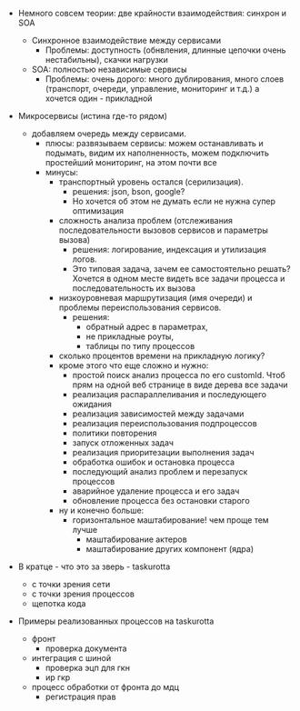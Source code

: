 
- Немного совсем теории: две крайности взаимодействия: синхрон и SOA
    - Синхронное взаимодействие между сервисами
        - Проблемы: доступность (обнвления, длинные цепочки очень нестабильны), скачки нагрузки
    - SOA: полностью независимые сервисы
        - Проблемы: очень дорого: много дублирования, много слоев (транспорт, очереди, управление, мониторинг и т.д.) а
        хочется один - прикладной

- Микросервисы (истина где-то рядом)
    - добавляем очередь между сервисами.
        - плюсы: развязываем сервисы: можем останавливать и подымать, видим их наполненность, можем подключить
        простейший мониторинг, на этом почти все
        - минусы:
            - транспортный уровень остался (серилизация).
                - решения: json, bson, google?
                - Но хочется об этом не думать если не нужна супер оптимизация
            - сложность анализа проблем (отслеживания последовательности вызовов сервисов и параметры вызова)
                - решения: логирование, индексация и утилизация логов.
                - Это типовая задача, зачем ее самостоятельно решать? Хочется в одном месте видеть все задачи процесса
                    и последовательность их вызова
            - низкоуровневая маршрутизация (имя очереди) и проблемы переиспользования сервисов.
                - решения:
                    - обратный адрес в параметрах,
                    - не прикладные роуты,
                    - таблицы по типу процессов
            - сколько процентов времени на прикладную логику?
            - кроме этого что еще сложно и нужно:
                - простой поиск анализ процесса по его customId. Чтоб прям на одной веб странице в виде дерева все
                задачи
                - реализация распараллеливания и последующего ожидания
                - реализация зависимостей между задачами
                - реализация переиспользования подпроцессов
                - политики повторения
                - запуск отложенных задач
                - реализация приоритезации выполнения задач
                - обработка ошибок и остановка процесса
                - последующий анализ проблем и перезапуск процессов
                - аварийное удаление процесса и его задач
                - обновление процесса без остановки старого
            - ну и конечно больше:
                - горизонтальное маштабирование! чем проще тем лучше
                    - маштабирование актеров
                    - маштабирование других компонент (ядра)
- В кратце - что это за зверь - taskurotta
    - с точки зрения сети
    - с точки зрения процессов
    - щепотка кода
- Примеры реализованных процессов на taskurotta
    - фронт
        - проверка документа
    - интеграция с шиной
        - проверка эцп для гкн
        - ир гкр
    - процесс обработки от фронта до мдц
        - регистрация прав
        
